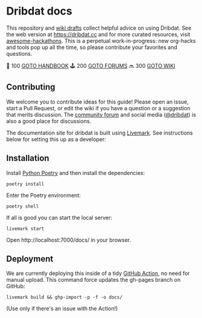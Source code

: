 # Dribdat docs

This repository and [wiki drafts](https://github.com/dribdat/docs/wiki) collect helpful advice on using Dribdat. See the web version at https://dribdat.cc and for more curated resources, visit [awesome-hackathons](https://github.com/dribdat/awesome-hackathon?tab=readme-ov-file#awesome-hackathon).
This is a perpetual work-in-progress: new org-hacks and tools pop up all the time, so please contribute your favorites and questions.

📖 100 [GOTO HANDBOOK](https://dribdat.cc)
🕹️ 200 [GOTO FORUMS](https://github.com/orgs/dribdat/discussions)
🔜 300 [GOTO WIKI](https://github.com/dribdat/docs/wiki/)

## Contributing

We welcome you to contribute ideas for this guide! Please open an issue, start a Pull Request, or edit the wiki if you have a question or a suggestion that merits discussion. The [community forum](https://forum.opendata.ch) and social media ([@dribdat](https://twitter.com/dribdat)) is also a good place for discussions.

The documentation site for dribdat is built using [Livemark](https://livemark.frictionlessdata.io/). See instructions below for setting this up as a developer:

## Installation

Install [Python Poetry](https://python-poetry.org/) and then install the dependencies:

`poetry install`

Enter the Poetry environment:

`poetry shell`

If all is good you can start the local server:

`livemark start`

Open http://localhost:7000/docs/ in your browser.

## Deployment

We are currently deploying this inside of a tidy [GitHub Action](.github/workflows/livemark-gh-pages.yml), no need for manual upload. This command force updates the gh-pages branch on GitHub:

`livemark build && ghp-import -p -f -o docs/`

(Use only if there's an issue with the Action!)
